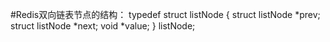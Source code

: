 #Redis双向链表节点的结构：
typedef struct listNode {
    struct listNode *prev;
    struct listNode *next;
    void *value;
} listNode;

